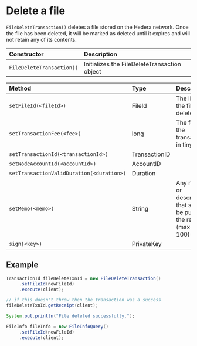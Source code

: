 # Delete a file

`FileDeleteTransaction()` deletes a file stored on the Hedera network. Once the file has been deleted, it will be marked as deleted until it expires and will not retain any of its contents.

| Constructor | Description |
| :--- | :--- |
| `FileDeleteTransaction()` | Initializes the FileDeleteTransaction object |

| Method | Type | Description |
| :--- | :--- | :--- |
| `setFileId(<fileId>)` | FileId | The ID of the file to delete |
| `setTransactionFee(<fee>)` | long | The fee for the transaction in tinybars |
| `setTransactionId(<transactionId>)` | TransactionID |  |
| `setNodeAccountId(<accountId>)` | AccountID |  |
| `setTransactionValidDuration(<duration>)` | Duration |  |
| `setMemo(<memo>)` | String | Any notes or descriptions that should be put into the record \(max length 100\) |
| `sign(<key>)` | PrivateKey |  |

## Example

```java
TransactionId fileDeleteTxnId = new FileDeleteTransaction()
     .setFileId(newFileId)
     .execute(client);

// if this doesn't throw then the transaction was a success
fileDeleteTxnId.getReceipt(client);

System.out.println("File deleted successfully.");

FileInfo fileInfo = new FileInfoQuery()
     .setFileId(newFileId)
     .execute(client);
```

